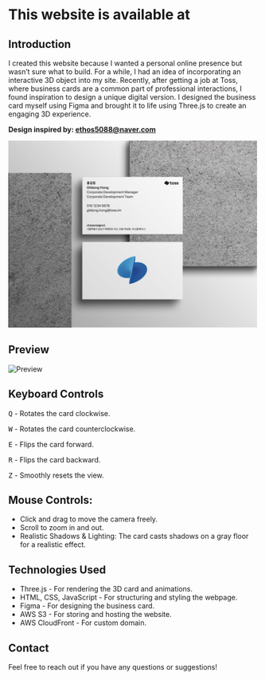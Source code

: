 # This website is available at 

## Introduction

I created this website because I wanted a personal online presence but wasn’t sure what to build. For a while, I had an idea of incorporating an interactive 3D object into my site. Recently, after getting a job at Toss, where business cards are a common part of professional interactions, I found inspiration to design a unique digital version. I designed the business card myself using Figma and brought it to life using Three.js to create an engaging 3D experience.

**Design inspired by: ethos5088@naver.com**

<img src="/images4readme/original.jpg" alt="Inspo" width="500"/>

## Preview

<img src="images4readme/preview.gif" alt="Preview" width="500"/>

## Keyboard Controls

<kbd>Q</kbd> - Rotates the card clockwise.

<kbd>W</kbd> - Rotates the card counterclockwise.

<kbd>E</kbd> - Flips the card forward.

<kbd>R</kbd> - Flips the card backward.

<kbd>Z</kbd> - Smoothly resets the view.

## Mouse Controls:

  - Click and drag to move the camera freely.
  - Scroll to zoom in and out.
  - Realistic Shadows & Lighting: The card casts shadows on a gray floor for a realistic effect.

## Technologies Used

  - Three.js - For rendering the 3D card and animations.
  - HTML, CSS, JavaScript - For structuring and styling the webpage.
  - Figma - For designing the business card.
  - AWS S3 - For storing and hosting the website.
  - AWS CloudFront - For custom domain.

## Contact

Feel free to reach out if you have any questions or suggestions!

